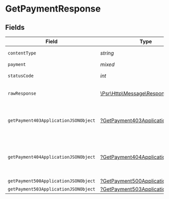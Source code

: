 # GetPaymentResponse


## Fields

| Field                                                                                                             | Type                                                                                                              | Required                                                                                                          | Description                                                                                                       |
| ----------------------------------------------------------------------------------------------------------------- | ----------------------------------------------------------------------------------------------------------------- | ----------------------------------------------------------------------------------------------------------------- | ----------------------------------------------------------------------------------------------------------------- |
| `contentType`                                                                                                     | *string*                                                                                                          | :heavy_check_mark:                                                                                                | HTTP response content type for this operation                                                                     |
| `payment`                                                                                                         | *mixed*                                                                                                           | :heavy_minus_sign:                                                                                                | Payment Created                                                                                                   |
| `statusCode`                                                                                                      | *int*                                                                                                             | :heavy_check_mark:                                                                                                | HTTP response status code for this operation                                                                      |
| `rawResponse`                                                                                                     | [\Psr\Http\Message\ResponseInterface](https://www.php-fig.org/psr/psr-7/#33-psrhttpmessageresponseinterface)      | :heavy_minus_sign:                                                                                                | Raw HTTP response; suitable for custom response parsing                                                           |
| `getPayment403ApplicationJSONObject`                                                                              | [?GetPayment403ApplicationJSON](../../models/operations/GetPayment403ApplicationJSON.md)                          | :heavy_minus_sign:                                                                                                | **Access Denied**\<br/>Credentials supplied do not grant access to the requested resource.<br/>                   |
| `getPayment404ApplicationJSONObject`                                                                              | [?GetPayment404ApplicationJSON](../../models/operations/GetPayment404ApplicationJSON.md)                          | :heavy_minus_sign:                                                                                                | **Not Found**\<br/>\<br/>When you'll get `401 Unauthorized` response:<br/>- When there are no Accounts/Orders/Payment found.<br/> |
| `getPayment500ApplicationJSONObject`                                                                              | [?GetPayment500ApplicationJSON](../../models/operations/GetPayment500ApplicationJSON.md)                          | :heavy_minus_sign:                                                                                                | **Internal Server Error**<br/>                                                                                    |
| `getPayment503ApplicationJSONObject`                                                                              | [?GetPayment503ApplicationJSON](../../models/operations/GetPayment503ApplicationJSON.md)                          | :heavy_minus_sign:                                                                                                | **Service Unavailable**<br/>                                                                                      |